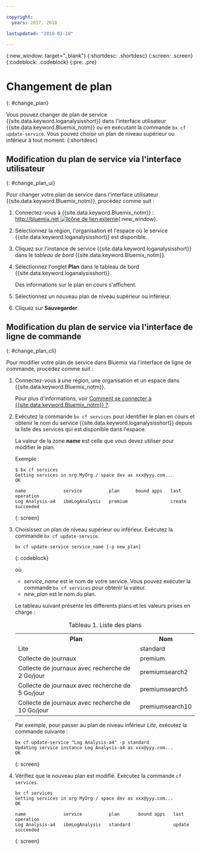 ```yaml
---

copyright:
  years: 2017, 2018

lastupdated: "2018-01-10"

---
```



{:new_window: target="_blank"}
{:shortdesc: .shortdesc}
{:screen: .screen}
{:codeblock: .codeblock}
{:pre: .pre}


# Changement de plan
{: #change_plan}

Vous pouvez changer de plan de service {{site.data.keyword.loganalysisshort}} dans l'interface utilisateur {{site.data.keyword.Bluemix_notm}} ou en exécutant la commande `bx cf update-service`. Vous
pouvez choisir un plan de niveau supérieur ou inférieur à tout moment.
{:shortdesc}

## Modification du plan de service via l'interface utilisateur
{: #change_plan_ui}

Pour changer votre plan de service dans l'interface utilisateur {{site.data.keyword.Bluemix_notm}}, procédez comme suit :

1. Connectez-vous à {{site.data.keyword.Bluemix_notm}} : [http://bluemix.net ![Icône de lien externe](../../../icons/launch-glyph.svg "Icône de lien externe")](http://bluemix.net){:new_window}. 

2. Sélectionnez la région, l'organisation et l'espace où le service {{site.data.keyword.loganalysisshort}} est disponible.   

3. Cliquez sur l'instance de service {{site.data.keyword.loganalysisshort}} dans le *tableau de bord* {{site.data.keyword.Bluemix_notm}}.  
    
4. Sélectionnez l'onglet **Plan** dans le tableau de bord {{site.data.keyword.loganalysisshort}}.

    Des informations sur le plan en cours s'affichent.
	
5. Sélectionnez un nouveau plan de niveau supérieur ou inférieur. 

6. Cliquez sur **Sauvegarder**.




## Modification du plan de service via l'interface de ligne de commande
{: #change_plan_cli}

Pour modifier votre plan de service dans Bluemix via l'interface de ligne de commande, procédez comme suit :

1. Connectez-vous à une région, une organisation et un espace dans {{site.data.keyword.Bluemix_notm}}. 

    Pour plus d'informations, voir
[Comment se connecter
à {{site.data.keyword.Bluemix_notm}} ?](/docs/services/CloudLogAnalysis/qa/cli_qa.html#login).
	
2. Exécutez la commande `bx cf services` pour identifier le plan en cours et obtenir le nom du service {{site.data.keyword.loganalysisshort}} depuis la liste des services qui est disponible dans l'espace. 

    La valeur de la zone **name** est celle que vous devez utiliser pour modifier le plan. 

    Exemple :
	
	```
	$ bx cf services
    Getting services in org MyOrg / space dev as xxx@yyy.com...
    OK
    
    name              service          plan      bound apps   last operation
    Log Analysis-a4   ibmLogAnalysis   premium                create succeeded
    ```
	{: screen}
    
3. Choisissez un plan de niveau supérieur ou inférieur. Exécutez la commande `bx cf update-service`.
    
	```
	bx cf update-service service_name [-p new_plan]
	```
	{: codeblock}
	
	où 
	
	* *service_name* est le nom de votre service. Vous pouvez exécuter la commande `bx cf services` pour obtenir la valeur.
	* *new_plan* est le nom du plan.
	
	Le tableau suivant présente les différents plans et les valeurs prises en charge :
	
	<table>
	  <caption>Tableau 1. Liste des plans</caption>
	  <tr>
	    <th>Plan</th>
	    <th>Nom</th>
	  </tr>
	  <tr>
	    <td>Lite</td>
	    <td>standard</td>
	  </tr>
	  <tr>
	    <td>Collecte de journaux</td>
	    <td>premium</td>
	  </tr>
	  <tr>
	    <td>Collecte de journaux avec recherche de 2 Go/jour</td>
	    <td>premiumsearch2</td>
	  </tr>
	  <tr>
	    <td>Collecte de journaux avec recherche de 5 Go/jour</td>
	    <td>premiumsearch5</td>
	  </tr>
	  <tr>
	    <td>Collecte de journaux avec recherche de 10 Go/jour</td>
	    <td>premiumsearch10</td>
	  </tr>
	</table>
	
	Par exemple, pour passer au plan de niveau inférieur *Lite*, exécutez la commande suivante :
	
	```
	bx cf update-service "Log Analysis-a4" -p standard
    Updating service instance Log Analysis-a4 as xxx@yyy.com...
    OK
	```
	{: screen}

4. Vérifiez que le nouveau plan est modifié. Exécutez la commande `cf services`.

    ```
	bx cf services
    Getting services in org MyOrg / space dev as xxx@yyy.com...
    OK

    name              service          plan       bound apps   last operation
    Log Analysis-a4   ibmLogAnalysis   standard                update succeeded
	```
	{: screen}






